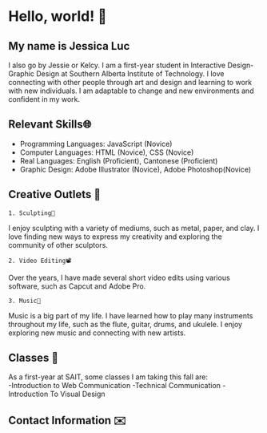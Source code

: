 # Hello, world! 👋 
## My name is Jessica Luc 
I also go by Jessie or Kelcy. I am a first-year student in Interactive Design-Graphic Design at Southern Alberta Institute of Technology. I love connecting with other people through art and design and learning to work with new individuals. I am adaptable to change and new environments and confident in my work. 
## Relevant Skills🌐
-	Programming Languages: JavaScript (Novice)
-	Computer Languages: HTML (Novice), CSS (Novice)
-	Real Languages: English (Proficient), Cantonese (Proficient)
-	Graphic Design: Adobe Illustrator (Novice), Adobe Photoshop(Novice)
## Creative Outlets 🎨
	1. Sculpting🗿

 I enjoy sculpting with a variety of mediums, such as metal, paper, and clay. I love finding new ways to express my creativity and exploring the community of other sculptors.

	2. Video Editing📽️

 Over the years, I have made several short video edits using various software, such as Capcut and Adobe Pro.

	3. Music🎵

 Music is a big part of my life. I have learned how to play many instruments throughout my life, such as the flute, guitar, drums, and ukulele. I enjoy exploring new music and connecting with new artists.
## Classes 🏫
 As a first-year at SAIT, some classes I am taking this fall are:   
-Introduction to Web Communication
-Technical Communication 
-Introduction To Visual Design
## Contact Information ✉️